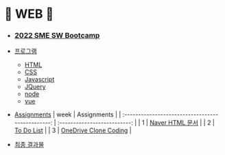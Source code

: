 # :star2: WEB :star2:

- ### [2022 SME SW Bootcamp](https://github.com/TEAMLAB-Lecture/sme-swbootcamp-hw-repository)

- [프로그램](https://blissray.notion.site/SME-SW-Bootcamp-1f9f6bfffb5b40699ef8168f49ae101c)

  - [HTML](https://github.com/Chaewon-Leee/TIL/tree/main/WEB/HTML)
  - [CSS](https://github.com/Chaewon-Leee/TIL/tree/main/WEB/CSS)
  - [Javascript](https://github.com/Chaewon-Leee/TIL/tree/main/WEB/JavaScript)
  - [JQuery](https://github.com/Chaewon-Leee/TIL/tree/main/WEB/JQuery)
  - [node](https://github.com/Chaewon-Leee/TIL/tree/main/WEB/node)
  - [vue](https://github.com/Chaewon-Leee/TIL/tree/main/WEB/vue)

- [Assignments](https://github.com/Chaewon-Leee/TIL/tree/main/WEB/SME_SW_Bootcamp)
  | week | Assignments |
  | :-----------------------------------------------: | :--------------------------: |
  | 1 | [Naver HTML 문서](https://github.com/Chaewon-Leee/TIL/tree/main/WEB/SME_SW_Bootcamp/Naver) |
  | 2 | [To Do List](https://github.com/Chaewon-Leee/TIL/tree/main/WEB/SME_SW_Bootcamp/Todolist) |
  | 3 | [OneDrive Clone Coding](https://github.com/Chaewon-Leee/TIL/tree/main/WEB/SME_SW_Bootcamp/onedrive) |
- [최종 결과물](https://github.com/Chaewon-Leee/PROJECT-DDAOM)
